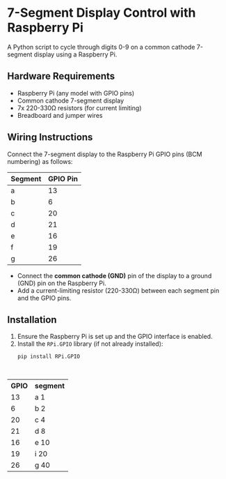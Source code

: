 # 7-Segment Display Control with Raspberry Pi

A Python script to cycle through digits 0-9 on a common cathode 7-segment display using a Raspberry Pi.

## Hardware Requirements
- Raspberry Pi (any model with GPIO pins)
- Common cathode 7-segment display
- 7x 220-330Ω resistors (for current limiting)
- Breadboard and jumper wires

## Wiring Instructions
Connect the 7-segment display to the Raspberry Pi GPIO pins (BCM numbering) as follows:

| Segment | GPIO Pin |
|---------|----------|
|   a     |    13    |
|   b     |    6     |
|   c     |    20    |
|   d     |    21    |
|   e     |    16    |
|   f     |    19    |
|   g     |    26    |

- Connect the **common cathode (GND)** pin of the display to a ground (GND) pin on the Raspberry Pi.
- Add a current-limiting resistor (220-330Ω) between each segment pin and the GPIO pins.

## Installation
1. Ensure the Raspberry Pi is set up and the GPIO interface is enabled.
2. Install the `RPi.GPIO` library (if not already installed):
   ```bash
   pip install RPi.GPIO




<table>
  <tr>
    <th>GPIO</th>
    <th>segment</th>
  </tr>
  <tr>
    <td>13</td>
    <td>a   1</td>
  </tr>
  <tr>
    <td>6</td>
    <td>b   2</td>
  </tr>
  <tr>
    <td>20</td>
    <td>c   4</td>
  </tr>
  <tr>
    <td>21</td>
    <td>d   8</td>
  </tr>
  <tr>
    <td>16</td>
    <td>e   10</td>
  </tr>
  <tr>
    <td>19</td>
    <td>i   20</td>
  </tr>
    <tr>
    <td>26</td>
    <td>g   40</td>
  </tr>
</table>

